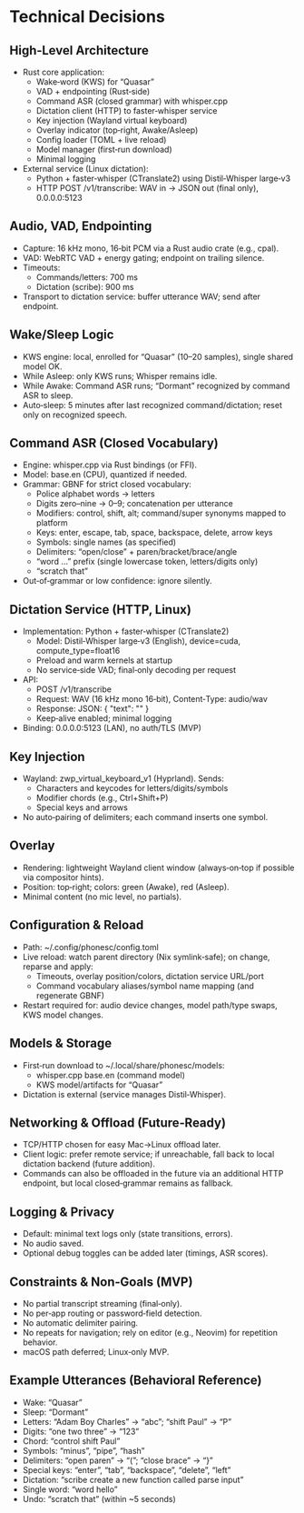 # Technical Decisions

## High‑Level Architecture
- Rust core application:
  - Wake‑word (KWS) for “Quasar”
  - VAD + endpointing (Rust‑side)
  - Command ASR (closed grammar) with whisper.cpp
  - Dictation client (HTTP) to faster‑whisper service
  - Key injection (Wayland virtual keyboard)
  - Overlay indicator (top‑right, Awake/Asleep)
  - Config loader (TOML + live reload)
  - Model manager (first‑run download)
  - Minimal logging
- External service (Linux dictation):
  - Python + faster‑whisper (CTranslate2) using Distil‑Whisper large‑v3
  - HTTP POST /v1/transcribe: WAV in → JSON out (final only), 0.0.0.0:5123

## Audio, VAD, Endpointing
- Capture: 16 kHz mono, 16‑bit PCM via a Rust audio crate (e.g., cpal).
- VAD: WebRTC VAD + energy gating; endpoint on trailing silence.
- Timeouts:
  - Commands/letters: 700 ms
  - Dictation (scribe): 900 ms
- Transport to dictation service: buffer utterance WAV; send after endpoint.

## Wake/Sleep Logic
- KWS engine: local, enrolled for “Quasar” (10–20 samples), single shared model OK.
- While Asleep: only KWS runs; Whisper remains idle.
- While Awake: Command ASR runs; “Dormant” recognized by command ASR to sleep.
- Auto‑sleep: 5 minutes after last recognized command/dictation; reset only on recognized speech.

## Command ASR (Closed Vocabulary)
- Engine: whisper.cpp via Rust bindings (or FFI).
- Model: base.en (CPU), quantized if needed.
- Grammar: GBNF for strict closed vocabulary:
  - Police alphabet words → letters
  - Digits zero–nine → 0–9; concatenation per utterance
  - Modifiers: control, shift, alt; command/super synonyms mapped to platform
  - Keys: enter, escape, tab, space, backspace, delete, arrow keys
  - Symbols: single names (as specified)
  - Delimiters: “open/close” + paren/bracket/brace/angle
  - “word …” prefix (single lowercase token, letters/digits only)
  - “scratch that”
- Out‑of‑grammar or low confidence: ignore silently.

## Dictation Service (HTTP, Linux)
- Implementation: Python + faster‑whisper (CTranslate2)
  - Model: Distil‑Whisper large‑v3 (English), device=cuda, compute_type=float16
  - Preload and warm kernels at startup
  - No service‑side VAD; final‑only decoding per request
- API:
  - POST /v1/transcribe
  - Request: WAV (16 kHz mono 16‑bit), Content‑Type: audio/wav
  - Response: JSON: { "text": "<final transcript>" }
  - Keep‑alive enabled; minimal logging
- Binding: 0.0.0.0:5123 (LAN), no auth/TLS (MVP)

## Key Injection
- Wayland: zwp_virtual_keyboard_v1 (Hyprland). Sends:
  - Characters and keycodes for letters/digits/symbols
  - Modifier chords (e.g., Ctrl+Shift+P)
  - Special keys and arrows
- No auto‑pairing of delimiters; each command inserts one symbol.

## Overlay
- Rendering: lightweight Wayland client window (always‑on‑top if possible via compositor hints).
- Position: top‑right; colors: green (Awake), red (Asleep).
- Minimal content (no mic level, no partials).

## Configuration & Reload
- Path: ~/.config/phonesc/config.toml
- Live reload: watch parent directory (Nix symlink‑safe); on change, reparse and apply:
  - Timeouts, overlay position/colors, dictation service URL/port
  - Command vocabulary aliases/symbol name mapping (and regenerate GBNF)
- Restart required for: audio device changes, model path/type swaps, KWS model changes.

## Models & Storage
- First‑run download to ~/.local/share/phonesc/models:
  - whisper.cpp base.en (command model)
  - KWS model/artifacts for “Quasar”
- Dictation is external (service manages Distil‑Whisper).

## Networking & Offload (Future‑Ready)
- TCP/HTTP chosen for easy Mac→Linux offload later.
- Client logic: prefer remote service; if unreachable, fall back to local dictation backend (future addition).
- Commands can also be offloaded in the future via an additional HTTP endpoint, but local closed‑grammar remains as fallback.

## Logging & Privacy
- Default: minimal text logs only (state transitions, errors).
- No audio saved.
- Optional debug toggles can be added later (timings, ASR scores).

## Constraints & Non‑Goals (MVP)
- No partial transcript streaming (final‑only).
- No per‑app routing or password‑field detection.
- No automatic delimiter pairing.
- No repeats for navigation; rely on editor (e.g., Neovim) for repetition behavior.
- macOS path deferred; Linux‑only MVP.

## Example Utterances (Behavioral Reference)
- Wake: “Quasar”
- Sleep: “Dormant”
- Letters: “Adam Boy Charles” → “abc”; “shift Paul” → “P”
- Digits: “one two three” → “123”
- Chord: “control shift Paul”
- Symbols: “minus”, “pipe”, “hash”
- Delimiters: “open paren” → “(”; “close brace” → “}”
- Special keys: “enter”, “tab”, “backspace”, “delete”, “left”
- Dictation: “scribe create a new function called parse input”
- Single word: “word hello”
- Undo: “scratch that” (within ~5 seconds)

